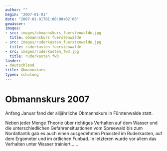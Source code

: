 ```yaml
---
author: ""
begin: "2007-01-01"
date: "2007-01-01T01:00:00+02:00"
gewässer:
images:
- src: images/obmannskurs_fuerstenwalde.jpg
  title: obmannskurs fuerstenwalde
- src: images/ruderkasten_fuerstenwalde.jpg
  title: ruderkasten fuerstenwalde
- src: images/ruderkasten_fw3.jpg
  title: ruderkasten fw3
länder:
- deutschland
title: Obmannskurs
typen: schulung
---
```



# Obmannskurs 2007


Anfang Januar fand der alljährliche Obmannskurs in Fürstenwalde statt.

Neben jeder Menge Theorie über richtiges Verhalten auf dem Wasser und die unterschiedlichen Gefahrensituationen vom Spreewald bis zum Nordatlantik gab es auch einen ausgedehnten Praxisteil im Ruderkasten, auf dem Ergometer und im örtlichen Funbad. In letzteren wurde vor allem das Verhalten unter Wasser trainiert......
